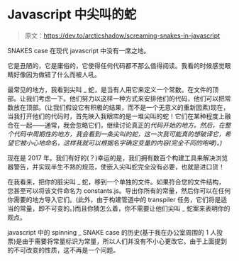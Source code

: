 # Javascript 中尖叫的蛇

> 原文：<https://dev.to/arcticshadow/screaming-snakes-in-javascript>

SNAKES case 在现代 javascript 中没有一席之地。

它是丑陋的，它是庸俗的，它使得任何代码都不那么值得阅读。我看的时候感觉眼睛好像因为做错了什么而被人吼。

最常见的地方，我看到尖叫 _ 蛇，是当有人用它来定义一个常数。在文件的顶部。让我们考虑一下。他们努力以这样一种方式来安排他们的代码，他们可以把常数放在顶部。(让我们假设它有积极的结果，而不是一个无意义的重新因素)现在，当我打开他们的代码时，首先映入我眼帘的是一堆尖叫的蛇！它们在某种程度上融合在一起——通常，我会忽略它们，继续讨论真正的*代码开始的地方。然后，在整个代码中周期性的地方，我会看到一条尖叫的蛇，这一次我可能真的想破译它，希望它被小心地命名，这样我就可以根据名字确定变量的内容(完全不同的咆哮)。)*

现在是 2017 年。我们有好的(？)幸运的是，我们拥有数百个构建工具来解决浏览器警告，并实现半生不熟的规范，使嵌入尖叫蛇完全没有必要，也就是进口货！

在我看来，把你的脏尖叫 _ 蛇，移到一个单独的文件。如果符合您的文件结构，您甚至可以将该文件命名为 constants.js。导出你所有的常量，然后你可以在任何你需要的地方导入它们。(此外，由于构建管道中的 transpiler 任务，它们将是适当的常量，即不可变的。)而且你猜怎么着，你不需要让他们尖叫 _ 蛇案来表明你的观点。

javascript 中的 spinning _ SNAKE case 的历史(基于我在办公室周围的 1 人投票)是由于需要将常量标识为常量，所以人们并没有不小心更改它。由于上面提到的不可改变的性质，这不再是一个问题。